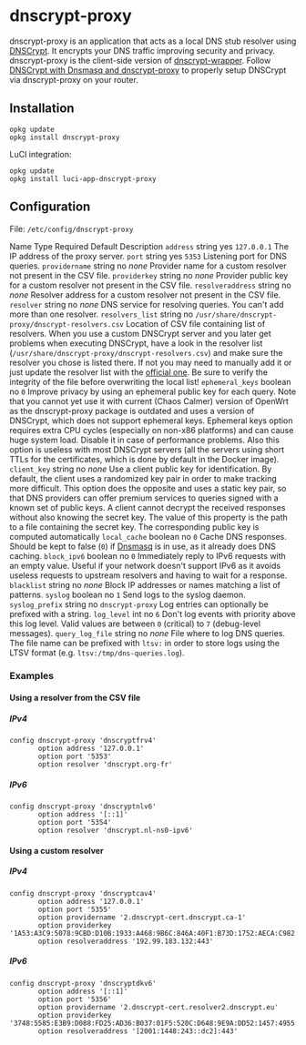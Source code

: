 # dnscrypt-proxy

dnscrypt-proxy is an application that acts as a local DNS stub resolver using [DNSCrypt](https://en.wikipedia.org/wiki/DNSCrypt "https://en.wikipedia.org/wiki/DNSCrypt"). It encrypts your DNS traffic improving security and privacy. dnscrypt-proxy is the client-side version of [dnscrypt-wrapper](https://github.com/Cofyc/dnscrypt-wrapper "https://github.com/Cofyc/dnscrypt-wrapper"). Follow [DNSCrypt with Dnsmasq and dnscrypt-proxy](/docs/guide-user/services/dns/dnscrypt_dnsmasq_dnscrypt-proxy "docs:guide-user:services:dns:dnscrypt_dnsmasq_dnscrypt-proxy") to properly setup DNSCrypt via dnscrypt-proxy on your router.

## Installation

```
opkg update
opkg install dnscrypt-proxy
```

LuCI integration:

```
opkg update
opkg install luci-app-dnscrypt-proxy
```

## Configuration

File: `/etc/config/dnscrypt-proxy`

Name Type Required Default Description `address` string yes `127.0.0.1` The IP address of the proxy server. `port` string yes `5353` Listening port for DNS queries. `providername` string no *none* Provider name for a custom resolver not present in the CSV file. `providerkey` string no *none* Provider public key for a custom resolver not present in the CSV file. `resolveraddress` string no *none* Resolver address for a custom resolver not present in the CSV file. `resolver` string no *none* DNS service for resolving queries. You can't add more than one resolver. `resolvers_list` string no `/usr/share/dnscrypt-proxy/dnscrypt-resolvers.csv` Location of CSV file containing list of resolvers. When you use a custom DNSCrypt server and you later get problems when executing DNSCrypt, have a look in the resolver list (`/usr/share/dnscrypt-proxy/dnscrypt-resolvers.csv`) and make sure the resolver you chose is listed there. If not you may need to manually add it or just update the resolver list with the [official one](https://github.com/dyne/dnscrypt-proxy/blob/master/dnscrypt-resolvers.csv "https://github.com/dyne/dnscrypt-proxy/blob/master/dnscrypt-resolvers.csv"). Be sure to verify the integrity of the file before overwriting the local list! `ephemeral_keys` boolean no `0` Improve privacy by using an ephemeral public key for each query. Note that you cannot yet use it with current (Chaos Calmer) version of OpenWrt as the dnscrypt-proxy package is outdated and uses a version of DNSCrypt, which does not support ephemeral keys. Ephemeral keys option requires extra CPU cycles (especially on non-x86 platforms) and can cause huge system load. Disable it in case of performance problems. Also this option is useless with most DNSCrypt servers (all the servers using short TTLs for the certificates, which is done by default in the Docker image). `client_key` string no *none* Use a client public key for identification. By default, the client uses a randomized key pair in order to make tracking more difficult. This option does the opposite and uses a static key pair, so that DNS providers can offer premium services to queries signed with a known set of public keys. A client cannot decrypt the received responses without also knowing the secret key. The value of this property is the path to a file containing the secret key. The corresponding public key is computed automatically `local_cache` boolean no `0` Cache DNS responses. Should be kept to false (`0`) if [Dnsmasq](/docs/guide-user/base-system/dhcp.dnsmasq "docs:guide-user:base-system:dhcp.dnsmasq") is in use, as it already does DNS caching. `block_ipv6` boolean no `0` Immediately reply to IPv6 requests with an empty value. Useful if your network doesn't support IPv6 as it avoids useless requests to upstream resolvers and having to wait for a response. `blacklist` string no *none* Block IP addresses or names matching a list of patterns. `syslog` boolean no `1` Send logs to the syslog daemon. `syslog_prefix` string no `dnscrypt-proxy` Log entries can optionally be prefixed with a string. `log_level` int no `6` Don't log events with priority above this log level. Valid values are between `0` (critical) to `7` (debug-level messages). `query_log_file` string no *none* File where to log DNS queries. The file name can be prefixed with `ltsv:` in order to store logs using the LTSV format (e.g. `ltsv:/tmp/dns-queries.log`).

### Examples

#### Using a resolver from the CSV file

##### IPv4

```
config dnscrypt-proxy 'dnscryptfrv4'
       option address '127.0.0.1'
       option port '5353'
       option resolver 'dnscrypt.org-fr'
```

##### IPv6

```
config dnscrypt-proxy 'dnscryptnlv6'
       option address '[::1]'
       option port '5354'
       option resolver 'dnscrypt.nl-ns0-ipv6'
```

#### Using a custom resolver

##### IPv4

```
config dnscrypt-proxy 'dnscryptcav4'
       option address '127.0.0.1'
       option port '5355'
       option providername '2.dnscrypt-cert.dnscrypt.ca-1'
       option providerkey '1A53:A3C9:5078:9CBD:D10B:1933:A468:9B6C:846A:40F1:B73D:1752:AECA:C982:9ECB:7CE2'
       option resolveraddress '192.99.183.132:443'
```

##### IPv6

```
config dnscrypt-proxy 'dnscryptdkv6'
       option address '[::1]'
       option port '5356'
       option providername '2.dnscrypt-cert.resolver2.dnscrypt.eu'
       option providerkey '3748:5585:E3B9:D088:FD25:AD36:B037:01F5:520C:D648:9E9A:DD52:1457:4955:9F0A:9955'
       option resolveraddress '[2001:1448:243::dc2]:443'
```
